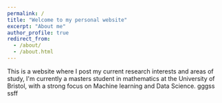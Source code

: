 ```yaml
---
permalink: /
title: "Welcome to my personal website"
excerpt: "About me"
author_profile: true
redirect_from:
  - /about/
  - /about.html
---
```


This is a website where I post my current research interests and areas of study,
I'm currently a masters student in mathematics at the University of Bristol, with a strong focus on Machine learning and Data Science.
gggss
ssff
